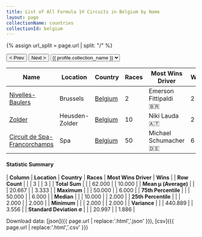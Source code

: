 ```yaml
---
title: List of All Formula 1® Circuits in Belgium by Name
layout: page
collectionName: countries
collectionId: belgium
---
```


{% assign url_split = page.url | split: "/" %}
<div id="collection-navigation">
<button onclick="selector.options[selector.selectedIndex-1].value && (window.location = selector.options[selector.selectedIndex-1].value);">&lt; Prev</button>
<button onclick="selector.options[selector.selectedIndex+1].value && (window.location = selector.options[selector.selectedIndex+1].value);">Next &gt;</button>
<select id="selector" onchange="this.options[this.selectedIndex].value && (window.location = this.options[this.selectedIndex].value);">
  {% for collectionId in site.data[page.collectionName].refs %}
    {% if collectionId == page.collectionId %}
      {% assign selected = "selected" %}
    {% else %}
      {% assign selected = "" %}
    {% endif %}
    {% assign profile = site.data[page.collectionName][collectionId].profile %}
    <option value="/f1/{{ page.collectionName }}/{{ collectionId }}/{{ url_split[4] }}" {{ selected }}>{{ profile.collection_name }}</option>
  {% endfor %}
</select>
</div>

| Name | Location | Country | Races | Most Wins Driver | Wins |
|--|--|--|--|--|--|
| [Nivelles-Baulers](/f1/circuits/nivelles) | Brussels | [Belgium](/f1/countries/belgium) | 2 | Emerson Fittipaldi 🇧🇷 | 2 |
| [Zolder](/f1/circuits/zolder) | Heusden-Zolder | [Belgium](/f1/countries/belgium) | 10 | Niki Lauda 🇦🇹 | 2 |
| [Circuit de Spa-Francorchamps](/f1/circuits/spa) | Spa | [Belgium](/f1/countries/belgium) | 50 | Michael Schumacher 🇩🇪 | 6 |

#### Statistic Summary

| **Column** | **Location** | **Country** | **Races** | **Most Wins Driver** | **Wins** |
| **Row Count** |  |  | 3 |  | 3 |
| **Total Sum** |  |  | 62.000 |  | 10.000 |
| **Mean μ (Average)** |  |  | 20.667 |  | 3.333 |
| **Maximum** |  |  | 50.000 |  | 6.000 |
| **75th Percentile** |  |  | 50.000 |  | 6.000 |
| **Median** |  |  | 10.000 |  | 2.000 |
| **25th Percentile** |  |  | 2.000 |  | 2.000 |
| **Minimum** |  |  | 2.000 |  | 2.000 |
| **Variance** |  |  | 440.889 |  | 3.556 |
| **Standard Deviation σ** |  |  | 20.997 |  | 1.886 |

Download data: [json]({{ page.url | replace:'.html','.json' }}), [csv]({{ page.url | replace:'.html','.csv' }})
